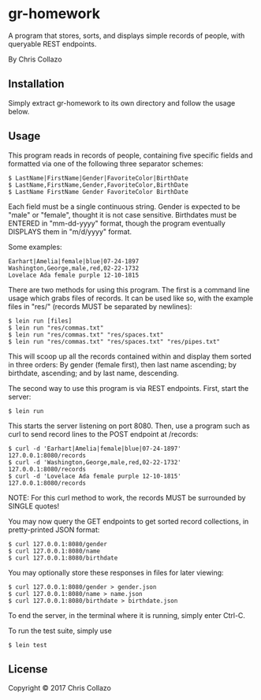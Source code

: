 # gr-homework

A program that stores, sorts, and displays simple records of people, with queryable REST endpoints.

By Chris Collazo

## Installation

Simply extract gr-homework to its own directory and follow the usage below.

## Usage

This program reads in records of people, containing five specific fields and formatted via one of the following three separator schemes:

	$ LastName|FirstName|Gender|FavoriteColor|BirthDate
	$ LastName,FirstName,Gender,FavoriteColor,BirthDate
	$ LastName FirstName Gender FavoriteColor BirthDate

Each field must be a single continuous string. Gender is expected to be "male" or "female", thought it is not case sensitive. Birthdates must be ENTERED in "mm-dd-yyyy" format, though the program eventually DISPLAYS them in "m/d/yyyy" format.

Some examples:

	Earhart|Amelia|female|blue|07-24-1897
	Washington,George,male,red,02-22-1732
	Lovelace Ada female purple 12-10-1815
	
There are two methods for using this program. The first is a command line usage which grabs files of records. It can be used like so, with the example files in "res/" (records MUST be separated by newlines):

    $ lein run [files]
    $ lein run "res/commas.txt"
    $ lein run "res/commas.txt" "res/spaces.txt"
    $ lein run "res/commas.txt" "res/spaces.txt" "res/pipes.txt"

This will scoop up all the records contained within and display them sorted in three orders: By gender (female first), then last name ascending; by birthdate, ascending; and by last name, descending.

The second way to use this program is via REST endpoints. First, start the server:

	$ lein run

This starts the server listening on port 8080. Then, use a program such as curl to send record lines to the POST endpoint at /records:

	$ curl -d 'Earhart|Amelia|female|blue|07-24-1897' 127.0.0.1:8080/records
	$ curl -d 'Washington,George,male,red,02-22-1732' 127.0.0.1:8080/records
	$ curl -d 'Lovelace Ada female purple 12-10-1815' 127.0.0.1:8080/records

NOTE: For this curl method to work, the records MUST be surrounded by SINGLE quotes!

You may now query the GET endpoints to get sorted record collections, in pretty-printed JSON format:

	$ curl 127.0.0.1:8080/gender
	$ curl 127.0.0.1:8080/name
	$ curl 127.0.0.1:8080/birthdate

You may optionally store these responses in files for later viewing:

	$ curl 127.0.0.1:8080/gender > gender.json
	$ curl 127.0.0.1:8080/name > name.json
	$ curl 127.0.0.1:8080/birthdate > birthdate.json

To end the server, in the terminal where it is running, simply enter Ctrl-C.

To run the test suite, simply use

	$ lein test

## License

Copyright © 2017 Chris Collazo